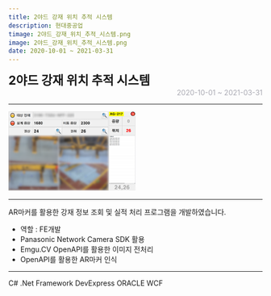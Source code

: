 ```yaml
---
title: 2야드 강재 위치 추적 시스템
description: 현대중공업
timage: 2야드_강재_위치_추적_시스템.png
image: 2야드_강재_위치_추적_시스템.png
date: 2020-10-01 ~ 2021-03-31
---
```


<div style="font-weight: bold; font-size: 1.5rem">2야드 강재 위치 추적 시스템</div>
<div style="text-align: right; color: #aaaab3">2020-10-01 ~ 2021-03-31</div>

---

<img
    class="hyde page-image"
    src="/assets/images/projects/2야드_강재_위치_추적_시스템.png"
    alt="{{ page.image | split: '.' | first }}"
    width="50%"
    height="50%"
/>

---

AR마커를 활용한 강재 정보 조회 및 실적 처리 프로그램을 개발하였습니다.

- 역할 : FE개발
- Panasonic Network Camera SDK 활용
- Emgu.CV OpenAPI를 활용한 이미지 전처리
- OpenAPI를 활용한 AR마커 인식

---

<div class="hyde tags skills">
    <a class="hyde tag">C#</a>
    <a class="hyde tag">.Net Framework</a>
    <a class="hyde tag">DevExpress</a>
    <a class="hyde tag">ORACLE</a>
    <a class="hyde tag">WCF</a>
</div>
